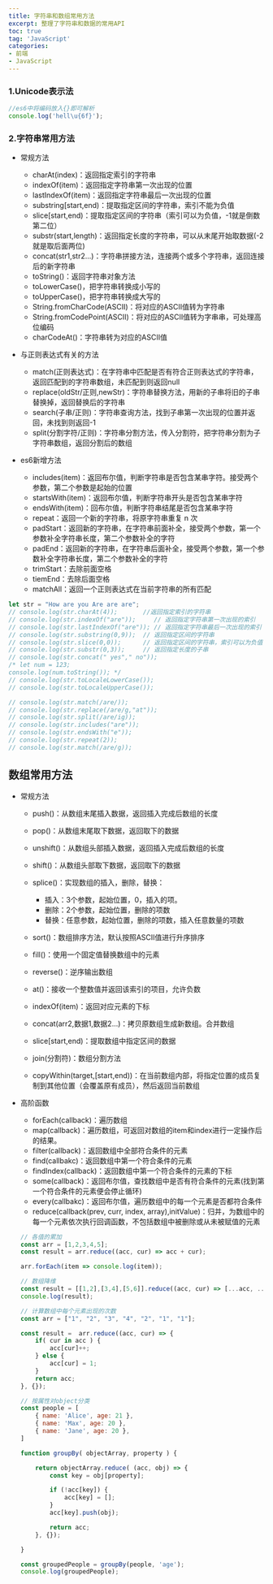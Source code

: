 ```yaml
---
title: 字符串和数组常用方法
excerpt: 整理了字符串和数据的常用API
toc: true
tag: 'JavaScript'
categories:
- 前端
- JavaScript
---
```


### 1.Unicode表示法

```js
//es6中将编码放入{}即可解析
console.log('hell\u{6f}');
```

### 2.字符串常用方法

- 常规方法
  - charAt(index)：返回指定索引的字符串
  - indexOf(item)：返回指定字符串第一次出现的位置
  - lastIndexOf(item)：返回指定字符串最后一次出现的位置
  - substring[start,end)：提取指定区间的字符串，索引不能为负值
  - slice[start,end)：提取指定区间的字符串（索引可以为负值，-1就是倒数第二位）
  - substr(start,length)：返回指定长度的字符串，可以从末尾开始取数据(-2就是取后面两位)
  - concat(str1,str2...)：字符串拼接方法，连接两个或多个字符串，返回连接后的新字符串
  - toString()：返回字符串对象方法
  - toLowerCase()，把字符串转换成小写的
  - toUpperCase()，把字符串转换成大写的
  - String.fromCharCode(ASCII)：将对应的ASCII值转为字符串
  - String.fromCodePoint(ASCII)：将对应的ASCII值转为字串串，可处理高位编码
  - charCodeAt()：字符串转为对应的ASCII值
- 与正则表达式有关的方法
  - match(正则表达式)：在字符串中匹配是否有符合正则表达式的字符串，返回匹配到的字符串数组，未匹配到则返回null
  - replace(oldStr/正则,newStr)：字符串替换方法，用新的子串将旧的子串替换掉，返回替换后的字符串
  - search(子串/正则)：字符串查询方法，找到子串第一次出现的位置并返回，未找到则返回-1
  - split(分割字符/正则)：字符串分割方法，传入分割符，把字符串分割为子字符串数组，返回分割后的数组

- es6新增方法
  - includes(item)：返回布尔值，判断字符串是否包含某串字符。接受两个参数，第二个参数是起始的位置
  - startsWith(item)：返回布尔值，判断字符串开头是否包含某串字符
  - endsWith(item)：回布尔值，判断字符串结尾是否包含某串字符
  - repeat：返回一个新的字符串，将原字符串重复 n 次
  - padStart：返回新的字符串，在字符串前面补全，接受两个参数，第一个参数补全字符串长度，第二个参数补全的字符
  - padEnd：返回新的字符串，在字符串后面补全，接受两个参数，第一个参数补全字符串长度，第二个参数补全的字符
  - trimStart：去除前面空格
  - tiemEnd：去除后面空格
  - matchAll：返回一个正则表达式在当前字符串的所有匹配

```js
let str = "How are you Are are are";
// console.log(str.charAt(4));       //返回指定索引的字符串
// console.log(str.indexOf("are"));     // 返回指定字符串第一次出现的索引
// console.log(str.lastIndexOf("are")); // 返回指定字符串最后一次出现的索引
// console.log(str.substring(0,9));  // 返回指定区间的字符串
// console.log(str.slice(0,0));      // 返回指定区间的字符串，索引可以为负值
// console.log(str.substr(0,3));     // 返回指定长度的子串
// console.log(str.concat(" yes"," no"));
/* let num = 123;
console.log(num.toString()); */
// console.log(str.toLocaleLowerCase());
// console.log(str.toLocaleUpperCase());

// console.log(str.match(/are/));
// console.log(str.replace(/are/g,"at"));
// console.log(str.split(/are/ig));
// console.log(str.includes("are"));
// console.log(str.endsWith("e"));
// console.log(str.repeat(2));
// console.log(str.match(/are/g));
```

## 数组常用方法

- 常规方法
  - push()：从数组末尾插入数据，返回插入完成后数组的长度
  - pop()：从数组末尾取下数据，返回取下的数据
  - unshift()：从数组头部插入数据，返回插入完成后数组的长度
  - shift()：从数组头部取下数据，返回取下的数据
  - splice()：实现数组的插入，删除，替换：
    - 插入：3个参数，起始位置，0，插入的项。
    - 删除：2个参数，起始位置，删除的项数
    - 替换：任意参数，起始位置，删除的项数，插入任意数量的项数
  - sort()：数组排序方法，默认按照ASCII值进行升序排序
  - fill()：使用一个固定值替换数组中的元素
  - reverse()：逆序输出数组
  - at()：接收一个整数值并返回该索引的项目，允许负数
  - indexOf(item)：返回对应元素的下标
  - concat(arr2,数据1,数据2...)：拷贝原数组生成新数组。合并数组
  - slice[start,end)：提取数组中指定区间的数据
  - join(分割符)：数组分割方法

  - copyWithin(target,[start,end))：在当前数组内部，将指定位置的成员复制到其他位置（会覆盖原有成员），然后返回当前数组

- 高阶函数

  - forEach(callback)：遍历数组
  - map(callback)：遍历数组，可返回对数组的item和index进行一定操作后的结果。
  - filter(callback)：返回数组中全部符合条件的元素
  - find(callbakc)：返回数组中第一个符合条件的元素
  - findIndex(callback)：返回数组中第一个符合条件的元素的下标
  - some(callback)：返回布尔值，查找数组中是否有符合条件的元素(找到第一个符合条件的元素便会停止循环)
  - every(callbakc)：返回布尔值，遍历数组中的每一个元素是否都符合条件
  - reduce(callback(prev, curr, index, array),initValue)：归并，为数组中的每一个元素依次执行回调函数，不包括数组中被删除或从未被赋值的元素

  ```js
  // 各值的累加
  const arr = [1,2,3,4,5];
  const result = arr.reduce((acc, cur) => acc + cur);

  arr.forEach(item => console.log(item));

  // 数组降维
  const result = [[1,2],[3,4],[5,6]].reduce((acc, cur) => [...acc, ...cur], []);
  console.log(result);

  // 计算数组中每个元素出现的次数
  const arr = ["1", "2", "3", "4", "2", "1", "1"];

  const result =  arr.reduce((acc, cur) => {
      if( cur in acc ) {
          acc[cur]++;
      } else {
          acc[cur] = 1;
      }
      return acc;
  }, {});

  // 按属性对object分类
  const people = [
      { name: 'Alice', age: 21 },
      { name: 'Max', age: 20 },
      { name: 'Jane', age: 20 },
  ]

  function groupBy( objectArray, property ) {

      return objectArray.reduce( (acc, obj) => {
          const key = obj[property];

          if (!acc[key]) {
              acc[key] = [];
          }
          acc[key].push(obj);

          return acc;
      }, {});

  }

  const groupedPeople = groupBy(people, 'age');
  console.log(groupedPeople);
  ```

